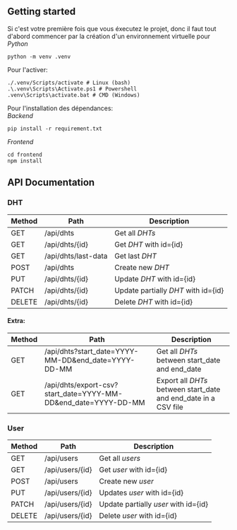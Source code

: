 ## Getting started

Si c'est votre première fois que vous éxecutez le projet, donc il faut tout d'abord commencer par la création d'un environnement virtuelle pour *Python*
```
python -m venv .venv
```

Pour l'activer:
```
./.venv/Scripts/activate # Linux (bash)
.\.venv\Scripts\Activate.ps1 # Powershell
.venv\Scripts\activate.bat # CMD (Windows)
```

Pour l'installation des dépendances:  
*Backend*
```
pip install -r requirement.txt
```

*Frontend*
```
cd frontend
npm install
```

## API Documentation

### DHT 

| Method | Path                | Description                         |
| ------ | ------------------- | ----------------------------------- |
| GET    | /api/dhts           | Get all *DHTs*                      |
| GET    | /api/dhts/{id}      | Get *DHT* with id={id}              |
| GET    | /api/dhts/last-data | Get last *DHT*                      |
| POST   | /api/dhts           | Create new *DHT*                    |
| PUT    | /api/dhts/{id}      | Update *DHT* with id={id}           |
| PATCH  | /api/dhts/{id}      | Update partially *DHT* with id={id} |
| DELETE | /api/dhts/{id}      | Delete *DHT* with id={id}           |

#### Extra:

| Method | Path                                               | Description                                    |
| ------ | -------------------------------------------------- | ---------------------------------------------- |
| GET    | /api/dhts?start_date=YYYY-MM-DD&end_date=YYYY-DD-MM | Get all *DHTs* between start_date and end_date |
| GET    | /api/dhts/export-csv?start_date=YYYY-MM-DD&end_date=YYYY-DD-MM | Export all *DHTs* between start_date and end_date in a CSV file |

### User

| Method | Path             | Description                          |
| ------ | ---------------- | ------------------------------------ |
| GET    | /api/users       | Get all *users*                      |
| GET    | /api/users/{id}  | Get *user* with id={id}              |
| POST   | /api/users       | Create new *user*                    |
| PUT    | /api/users/{id}  | Updates *user* with id={id}          |
| PATCH  | /api/users/{id}  | Update partially *user* with id={id} |
| DELETE | /api/users/{id}  | Delete *user* with id={id}           |